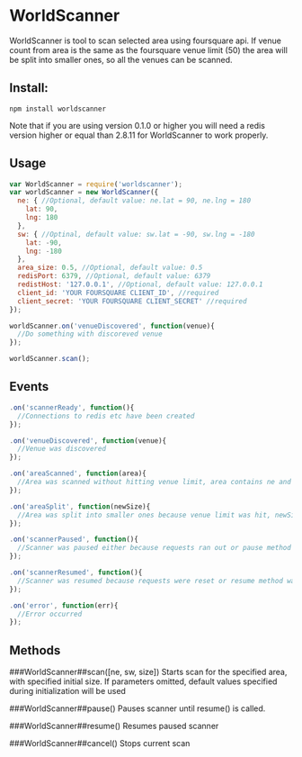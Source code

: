 WorldScanner
==============

WorldScanner is tool to scan selected area using foursquare api. If venue count from area is the same as the foursquare venue limit (50) the area will be split into smaller ones, so all the venues can be scanned.

Install:
--------
    npm install worldscanner
    
Note that if you are using version 0.1.0 or higher you will need a redis version higher or equal than 2.8.11 for WorldScanner to work properly.

Usage
-----------
```javascript
var WorldScanner = require('worldscanner');
var worldScanner = new WorldScanner({
  ne: { //Optional, default value: ne.lat = 90, ne.lng = 180
    lat: 90,
    lng: 180
  },
  sw: { //Optinal, default value: sw.lat = -90, sw.lng = -180
    lat: -90,
    lng: -180
  },
  area_size: 0.5, //Optional, default value: 0.5
  redisPort: 6379, //Optional, default value: 6379
  redistHost: '127.0.0.1', //Optional, default value: 127.0.0.1
  client_id: 'YOUR FOURSQUARE CLIENT_ID', //required
  client_secret: 'YOUR FOURSQUARE CLIENT_SECRET' //required
});

worldScanner.on('venueDiscovered', function(venue){
  //Do something with discoreved venue
});

worldScanner.scan();
```

Events
-----------
```javascript
.on('scannerReady', function(){
  //Connections to redis etc have been created
});

.on('venueDiscovered', function(venue){
  //Venue was discovered
});

.on('areaScanned', function(area){
  //Area was scanned without hitting venue limit, area contains ne and sw for the scanned area
});

.on('areaSplit', function(newSize){
  //Area was split into smaller ones because venue limit was hit, newSize is number of temporary scan size after split
});

.on('scannerPaused', function(){
  //Scanner was paused either because requests ran out or pause method was called
});

.on('scannerResumed', function(){
  //Scanner was resumed because requests were reset or resume method was called
});

.on('error', function(err){
  //Error occurred
});
```

Methods
-----------

###WorldScanner##scan([ne, sw, size])
Starts scan for the specified area, with specified initial size. If parameters omitted, default values specified during initialization will be used

###WorldScanner##pause()
Pauses scanner until resume() is called.

###WorldScanner##resume()
Resumes paused scanner

###WorldScanner##cancel()
Stops current scan
